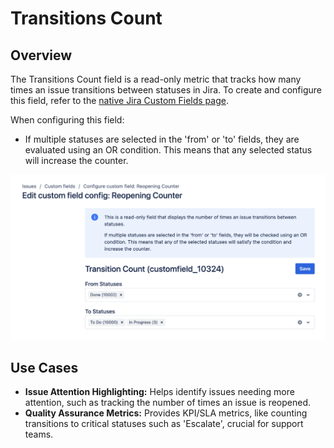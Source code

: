 # Transitions Count

## Overview

The Transitions Count field is a read-only metric that tracks how many times an issue transitions between statuses in Jira. To create and configure this field, refer to the [native Jira Custom Fields page](../getting-started.md).

When configuring this field:
- If multiple statuses are selected in the 'from' or 'to' fields, they are evaluated using an OR condition. This means that any selected status will increase the counter.

![Transition Count Configuration](./img/transition-count-config.png)


## Use Cases

- **Issue Attention Highlighting:** Helps identify issues needing more attention, such as tracking the number of times an issue is reopened.
- **Quality Assurance Metrics:** Provides KPI/SLA metrics, like counting transitions to critical statuses such as 'Escalate', crucial for support teams.
